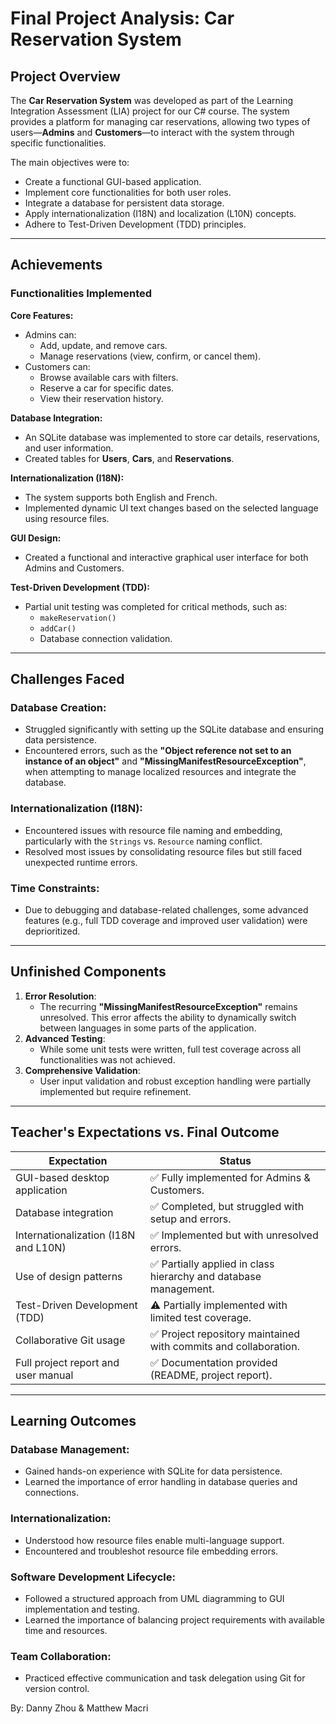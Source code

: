 
# Final Project Analysis: Car Reservation System

## Project Overview
The **Car Reservation System** was developed as part of the Learning Integration Assessment (LIA) project for our C# course. The system provides a platform for managing car reservations, allowing two types of users—**Admins** and **Customers**—to interact with the system through specific functionalities.

The main objectives were to:
- Create a functional GUI-based application.
- Implement core functionalities for both user roles.
- Integrate a database for persistent data storage.
- Apply internationalization (I18N) and localization (L10N) concepts.
- Adhere to Test-Driven Development (TDD) principles.

---

## Achievements

### Functionalities Implemented

**Core Features:**
- Admins can:
  - Add, update, and remove cars.
  - Manage reservations (view, confirm, or cancel them).
- Customers can:
  - Browse available cars with filters.
  - Reserve a car for specific dates.
  - View their reservation history.

**Database Integration:**
- An SQLite database was implemented to store car details, reservations, and user information.
- Created tables for **Users**, **Cars**, and **Reservations**.

**Internationalization (I18N):**
- The system supports both English and French.
- Implemented dynamic UI text changes based on the selected language using resource files.

**GUI Design:**
- Created a functional and interactive graphical user interface for both Admins and Customers.

**Test-Driven Development (TDD):**
- Partial unit testing was completed for critical methods, such as:
  - `makeReservation()`
  - `addCar()`
  - Database connection validation.

---

## Challenges Faced

### Database Creation:
- Struggled significantly with setting up the SQLite database and ensuring data persistence.
- Encountered errors, such as the **"Object reference not set to an instance of an object"** and **"MissingManifestResourceException"**, when attempting to manage localized resources and integrate the database.

### Internationalization (I18N):
- Encountered issues with resource file naming and embedding, particularly with the `Strings` vs. `Resource` naming conflict.
- Resolved most issues by consolidating resource files but still faced unexpected runtime errors.

### Time Constraints:
- Due to debugging and database-related challenges, some advanced features (e.g., full TDD coverage and improved user validation) were deprioritized.

---

## Unfinished Components

1. **Error Resolution**:
   - The recurring **"MissingManifestResourceException"** remains unresolved. This error affects the ability to dynamically switch between languages in some parts of the application.
2. **Advanced Testing**:
   - While some unit tests were written, full test coverage across all functionalities was not achieved.
3. **Comprehensive Validation**:
   - User input validation and robust exception handling were partially implemented but require refinement.

---

## Teacher's Expectations vs. Final Outcome

| **Expectation**                          | **Status**                                 |
|------------------------------------------|-------------------------------------------|
| GUI-based desktop application            | ✅ Fully implemented for Admins & Customers. |
| Database integration                     | ✅ Completed, but struggled with setup and errors. |
| Internationalization (I18N and L10N)     | ✅ Implemented but with unresolved errors. |
| Use of design patterns                   | ✅ Partially applied in class hierarchy and database management. |
| Test-Driven Development (TDD)            | ⚠️ Partially implemented with limited test coverage. |
| Collaborative Git usage                  | ✅ Project repository maintained with commits and collaboration. |
| Full project report and user manual      | ✅ Documentation provided (README, project report). |

---

## Learning Outcomes

### Database Management:
- Gained hands-on experience with SQLite for data persistence.
- Learned the importance of error handling in database queries and connections.

### Internationalization:
- Understood how resource files enable multi-language support.
- Encountered and troubleshot resource file embedding errors.

### Software Development Lifecycle:
- Followed a structured approach from UML diagramming to GUI implementation and testing.
- Learned the importance of balancing project requirements with available time and resources.

### Team Collaboration:
- Practiced effective communication and task delegation using Git for version control.

By: Danny Zhou & Matthew Macri
